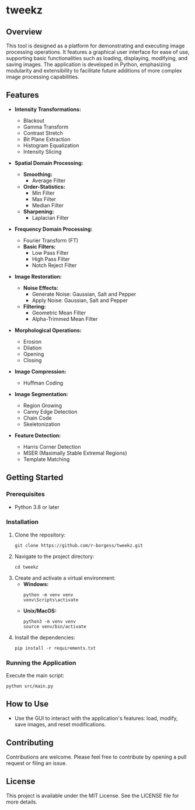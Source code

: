 # tweekz

## Overview

This tool is designed as a platform for demonstrating and executing image processing operations. It features a graphical user interface for ease of use, supporting basic functionalities such as loading, displaying, modifying, and saving images. The application is developed in Python, emphasizing modularity and extensibility to facilitate future additions of more complex image processing capabilities.

## Features

- **Intensity Transformations:**
  - Blackout
  - Gamma Transform
  - Contrast Stretch
  - Bit Plane Extraction
  - Histogram Equalization
  - Intensity Slicing

- **Spatial Domain Processing:**
  - **Smoothing:**
    - Average Filter
  - **Order-Statistics:**
    - Min Filter
    - Max Filter
    - Median Filter
  - **Sharpening:**
    - Laplacian Filter

- **Frequency Domain Processing:**
  - Fourier Transform (FT)
  - **Basic Filters:**
    - Low Pass Filter
    - High Pass Filter
    - Notch Reject Filter

- **Image Restoration:**
  - **Noise Effects:**
    - Generate Noise: Gaussian, Salt and Pepper
    - Apply Noise: Gaussian, Salt and Pepper
  - **Filtering:**
    - Geometric Mean Filter
    - Alpha-Trimmed Mean Filter

- **Morphological Operations:**
  - Erosion
  - Dilation
  - Opening
  - Closing

- **Image Compression:**
  - Huffman Coding

- **Image Segmentation:**
  - Region Growing
  - Canny Edge Detection
  - Chain Code
  - Skeletonization

- **Feature Detection:**
  - Harris Corner Detection
  - MSER (Maximally Stable Extremal Regions)
  - Template Matching

## Getting Started

### Prerequisites

- Python 3.8 or later

### Installation

1. Clone the repository:
   ```
   git clone https://github.com/r-borgess/tweekz.git
   ```
2. Navigate to the project directory:
   ```
   cd tweekz
   ```
3. Create and activate a virtual environment:
   - **Windows:**
     ```
     python -m venv venv
     venv\Scripts\activate
     ```
   - **Unix/MacOS:**
     ```
     python3 -m venv venv
     source venv/bin/activate
     ```
4. Install the dependencies:
   ```
   pip install -r requirements.txt
   ```

### Running the Application

Execute the main script:
```
python src/main.py
```

## How to Use

- Use the GUI to interact with the application's features: load, modify, save images, and reset modifications.

## Contributing

Contributions are welcome. Please feel free to contribute by opening a pull request or filing an issue.

## License

This project is available under the MIT License. See the LICENSE file for more details.

